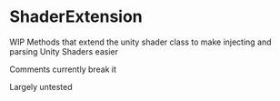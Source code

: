 # ShaderExtension
WIP Methods that extend the unity shader class to make injecting and parsing Unity Shaders easier

Comments currently break it

Largely untested
